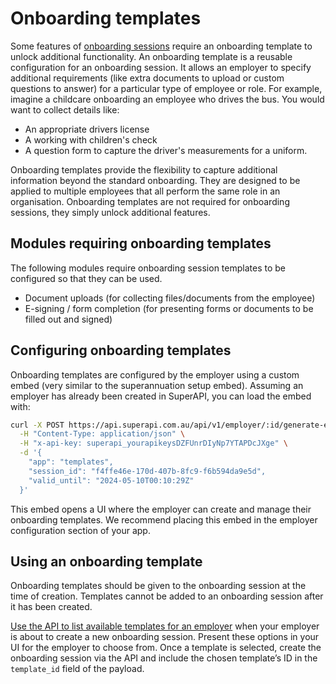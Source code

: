 # Onboarding templates

Some features of [onboarding sessions](/software_partners/how_to_guides/work_with_onboarding_sessions/index.html) require an onboarding template to unlock additional functionality. An onboarding template is a reusable configuration for an onboarding session. It allows an employer to specify additional requirements (like extra documents to upload or custom questions to answer) for a particular type of employee or role. For example, imagine a childcare onboarding an employee who drives the bus. You would want to collect details like:

* An appropriate drivers license
* A working with children's check
* A question form to capture the driver's measurements for a uniform.

Onboarding templates provide the flexibility to capture additional information beyond the standard onboarding. They are designed to be applied to multiple employees that all perform the same role in an organisation. Onboarding templates are not required for onboarding sessions, they simply unlock additional features.

## Modules requiring onboarding templates

The following modules require onboarding session templates to be configured so that they can be used.

* Document uploads (for collecting files/documents from the employee)
* E-signing / form completion (for presenting forms or documents to be filled out and signed)

## Configuring onboarding templates

Onboarding templates are configured by the employer using a custom embed (very similar to the superannuation setup embed). Assuming an employer has already been created in SuperAPI, you can load the embed with:

```bash
curl -X POST https://api.superapi.com.au/api/v1/employer/:id/generate-embed-url \
  -H "Content-Type: application/json" \
  -H "x-api-key: superapi_yourapikeysDZFUnrDIyNp7YTAPDcJXge" \
  -d '{
    "app": "templates",
    "session_id": "f4ffe46e-170d-407b-8fc9-f6b594da9e5d",
    "valid_until": "2024-05-10T00:10:29Z"
  }'
```

This embed opens a UI where the employer can create and manage their onboarding templates. We recommend placing this embed in the employer configuration section of your app.

## Using an onboarding template

Onboarding templates should be given to the onboarding session at the time of creation. Templates cannot be added to an onboarding session after it has been created.

[Use the API to list available templates for an employer](https://swagger.superapi.com.au/#tag/employer_templates) when your employer is about to create a new onboarding session. Present these options in your UI for the employer to choose from. Once a template is selected, create the onboarding session via the API and include the chosen template’s ID in the `template_id` field of the payload.